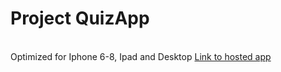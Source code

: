 <h1>Project QuizApp</h1>
<br>
Optimized for Iphone 6-8, Ipad and Desktop
<a href="https://www.zyperior.github.io">Link to hosted app</a>
